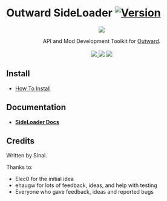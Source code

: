 # Outward SideLoader [![Version](https://img.shields.io/badge/BepInEx-5.2-green.svg)](https://github.com/BepInEx/BepInEx)

<p align="center">
<img align="center" src="https://i.imgur.com/DWezCnm.png">
</p>

<p align="center">
  API and Mod Development Toolkit for <a href="https://outward.gamepedia.com/Outward_Wiki">Outward</a>.<br><br>

  <a href="../../releases/latest">
    <img src="https://img.shields.io/github/release/sinai-dev/Outward-SideLoader.svg" />
  </a> 
  <img src="https://img.shields.io/github/downloads/sinai-dev/Outward-SideLoader/total.svg" /> 
  <a href="https://www.nexusmods.com/outward/mods/96">
    <img src="https://img.shields.io/badge/NexusMods-40k+%20downloads-red?link=https://www.nexusmods.com/outward/mods/96" />
  </a>  
</p>

## Install
* [How To Install](https://sinai-dev.github.io/OSLDocs/#/GettingStarted/Installation)

## Documentation

* <b>[SideLoader Docs](https://sinai-dev.github.io/OSLDocs/#/)</b>

## Credits
Written by Sinai.

Thanks to:
* Elec0 for the initial idea
* ehaugw for lots of feedback, ideas, and help with testing
* Everyone who gave feedback, ideas and reported bugs
